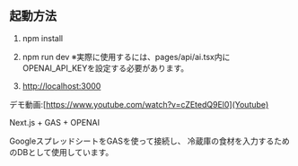 ## 起動方法

1. npm install

2. npm run dev
※実際に使用するには、pages/api/ai.tsx内にOPENAI_API_KEYを設定する必要があります。

3. [http://localhost:3000](http://localhost:3000)

デモ動画:[https://www.youtube.com/watch?v=cZEtedQ9El0](Youtube)


Next.js + GAS + OPENAI


GoogleスプレッドシートをGASを使って接続し、
冷蔵庫の食材を入力するためのDBとして使用しています。

